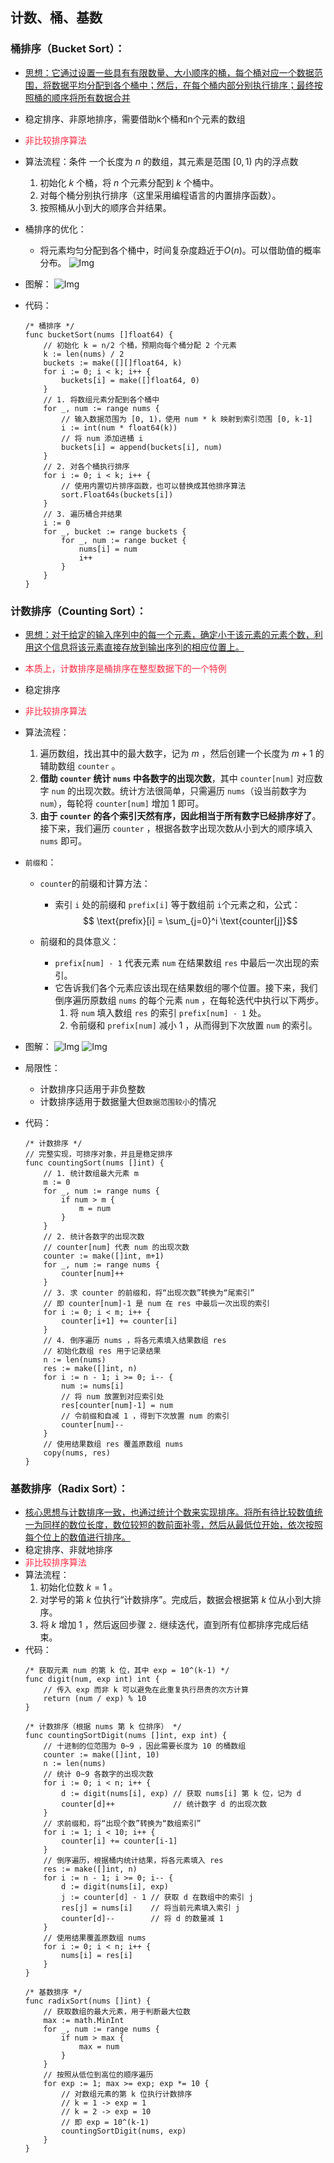 ## 计数、桶、基数

### 桶排序（Bucket Sort）：
* <u>思想：它通过设置一些具有有限数量、大小顺序的桶，每个桶对应一个数据范围，将数据平均分配到各个桶中；然后，在每个桶内部分别执行排序；最终按照桶的顺序将所有数据合并</u>
* 稳定排序、非原地排序，需要借助k个桶和n个元素的数组
* <span style="color: rgb(255, 41, 65);"> 非比较排序算法 </span>
* 算法流程：条件 一个长度为 $n$ 的数组，其元素是范围 $[0, 1)$ 内的浮点数
    1. 初始化 $k$ 个桶，将 $n$ 个元素分配到 $k$ 个桶中。
    2. 对每个桶分别执行排序（这里采用编程语言的内置排序函数）。
    3. 按照桶从小到大的顺序合并结果。
* 桶排序的优化：
    * 将元素均匀分配到各个桶中，时间复杂度趋近于$O(n)$。可以借助值的概率分布。
    ![Img](https://raw.staticdn.net/Navyum/imgbed/pic/IMG/9b5e1ed580a44cb933621d58303cc112.png)

* 图解：
![Img](https://raw.staticdn.net/Navyum/imgbed/pic/IMG/e071c5a7c5c6f087fb9dc231bda365b9.png)

* 代码：
    ```golang
    /* 桶排序 */
    func bucketSort(nums []float64) {
        // 初始化 k = n/2 个桶，预期向每个桶分配 2 个元素
        k := len(nums) / 2
        buckets := make([][]float64, k)
        for i := 0; i < k; i++ {
            buckets[i] = make([]float64, 0)
        }
        // 1. 将数组元素分配到各个桶中
        for _, num := range nums {
            // 输入数据范围为 [0, 1)，使用 num * k 映射到索引范围 [0, k-1]
            i := int(num * float64(k))
            // 将 num 添加进桶 i
            buckets[i] = append(buckets[i], num)
        }
        // 2. 对各个桶执行排序
        for i := 0; i < k; i++ {
            // 使用内置切片排序函数，也可以替换成其他排序算法
            sort.Float64s(buckets[i])
        }
        // 3. 遍历桶合并结果
        i := 0
        for _, bucket := range buckets {
            for _, num := range bucket {
                nums[i] = num
                i++
            }
        }
    }
    ```

### 计数排序（Counting Sort）：
* <u>思想：对于给定的输入序列中的每一个元素，确定小于该元素的元素个数，利用这个信息将该元素直接存放到输出序列的相应位置上。</u>
* <span style="color: rgb(255, 41, 65);">本质上，计数排序是桶排序在整型数据下的一个特例</span>
* 稳定排序
* <span style="color: rgb(255, 41, 65);">非比较排序算法</span>
* 算法流程：
    1. 遍历数组，找出其中的最大数字，记为 $m$ ，然后创建一个长度为 $m + 1$ 的辅助数组 `counter` 。
    2. **借助 `counter` 统计 `nums` 中各数字的出现次数**，其中 `counter[num]` 对应数字 `num` 的出现次数。统计方法很简单，只需遍历 `nums`（设当前数字为 `num`），每轮将 `counter[num]` 增加 $1$ 即可。
    3. **由于 `counter` 的各个索引天然有序，因此相当于所有数字已经排序好了**。接下来，我们遍历 `counter` ，根据各数字出现次数从小到大的顺序填入 `nums` 即可。
* `前缀和`：
    * `counter`的前缀和计算方法：
        * 索引 `i` 处的前缀和 `prefix[i]` 等于数组前 `i`个元素之和，公式：
        $$ \text{prefix}[i] = \sum_{j=0}^i \text{counter[j]}$$

    * 前缀和的具体意义：
        * `prefix[num] - 1` 代表元素 `num` 在结果数组 `res` 中最后一次出现的索引。
        * 它告诉我们各个元素应该出现在结果数组的哪个位置。接下来，我们倒序遍历原数组 `nums` 的每个元素 `num` ，在每轮迭代中执行以下两步。
            1. 将 `num` 填入数组 `res` 的索引 `prefix[num] - 1` 处。
            2. 令前缀和 `prefix[num]` 减小 $1$ ，从而得到下次放置 `num` 的索引。
* 图解：
![Img](https://raw.staticdn.net/Navyum/imgbed/pic/IMG/cf794ca902c36e96b73ed40c04a5040e.png)
![Img](https://raw.staticdn.net/Navyum/imgbed/pic/IMG/d7632f76603f0840d61e5a380bcbea6c.png)

* 局限性：
    * 计数排序只适用于非负整数
    * 计数排序适用于数据量大但`数据范围较小`的情况

* 代码：
    ```golang
    /* 计数排序 */
    // 完整实现，可排序对象，并且是稳定排序
    func countingSort(nums []int) {
        // 1. 统计数组最大元素 m
        m := 0
        for _, num := range nums {
            if num > m {
                m = num
            }
        }
        // 2. 统计各数字的出现次数
        // counter[num] 代表 num 的出现次数
        counter := make([]int, m+1)
        for _, num := range nums {
            counter[num]++
        }
        // 3. 求 counter 的前缀和，将“出现次数”转换为“尾索引”
        // 即 counter[num]-1 是 num 在 res 中最后一次出现的索引
        for i := 0; i < m; i++ {
            counter[i+1] += counter[i]
        }
        // 4. 倒序遍历 nums ，将各元素填入结果数组 res
        // 初始化数组 res 用于记录结果
        n := len(nums)
        res := make([]int, n)
        for i := n - 1; i >= 0; i-- {
            num := nums[i]
            // 将 num 放置到对应索引处
            res[counter[num]-1] = num
            // 令前缀和自减 1 ，得到下次放置 num 的索引
            counter[num]--
        }
        // 使用结果数组 res 覆盖原数组 nums
        copy(nums, res)
    }
    ```

### 基数排序（Radix Sort）：
* <u>核心思想与计数排序一致，也通过统计个数来实现排序。将所有待比较数值统一为同样的数位长度，数位较短的数前面补零，然后从最低位开始，依次按照每个位上的数值进行排序。</u>
* 稳定排序、非就地排序
* <span style="color: rgb(255, 41, 65);">非比较排序算法</span>
* 算法流程：
    1. 初始化位数 $k = 1$ 。
    2. 对学号的第 $k$ 位执行“计数排序”。完成后，数据会根据第 $k$ 位从小到大排序。
    3. 将 $k$ 增加 $1$ ，然后返回步骤 `2.` 继续迭代，直到所有位都排序完成后结束。
* 代码：
    ```golang
    /* 获取元素 num 的第 k 位，其中 exp = 10^(k-1) */
    func digit(num, exp int) int {
        // 传入 exp 而非 k 可以避免在此重复执行昂贵的次方计算
        return (num / exp) % 10
    }

    /* 计数排序（根据 nums 第 k 位排序） */
    func countingSortDigit(nums []int, exp int) {
        // 十进制的位范围为 0~9 ，因此需要长度为 10 的桶数组
        counter := make([]int, 10)
        n := len(nums)
        // 统计 0~9 各数字的出现次数
        for i := 0; i < n; i++ {
            d := digit(nums[i], exp) // 获取 nums[i] 第 k 位，记为 d
            counter[d]++             // 统计数字 d 的出现次数
        }
        // 求前缀和，将“出现个数”转换为“数组索引”
        for i := 1; i < 10; i++ {
            counter[i] += counter[i-1]
        }
        // 倒序遍历，根据桶内统计结果，将各元素填入 res
        res := make([]int, n)
        for i := n - 1; i >= 0; i-- {
            d := digit(nums[i], exp)
            j := counter[d] - 1 // 获取 d 在数组中的索引 j
            res[j] = nums[i]    // 将当前元素填入索引 j
            counter[d]--        // 将 d 的数量减 1
        }
        // 使用结果覆盖原数组 nums
        for i := 0; i < n; i++ {
            nums[i] = res[i]
        }
    }

    /* 基数排序 */
    func radixSort(nums []int) {
        // 获取数组的最大元素，用于判断最大位数
        max := math.MinInt
        for _, num := range nums {
            if num > max {
                max = num
            }
        }
        // 按照从低位到高位的顺序遍历
        for exp := 1; max >= exp; exp *= 10 {
            // 对数组元素的第 k 位执行计数排序
            // k = 1 -> exp = 1
            // k = 2 -> exp = 10
            // 即 exp = 10^(k-1)
            countingSortDigit(nums, exp)
        }
    }
    ```